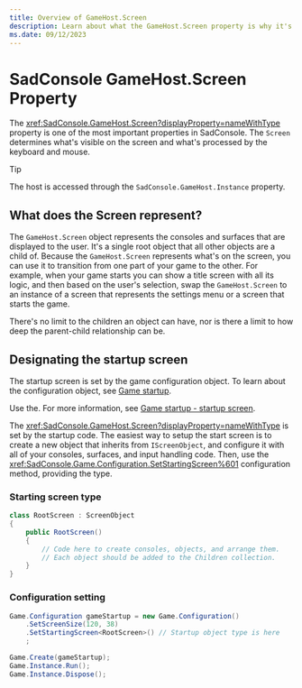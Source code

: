 ```yaml
---
title: Overview of GameHost.Screen
description: Learn about what the GameHost.Screen property is why it's so important for SadConsole.
ms.date: 09/12/2023
---
```


# SadConsole **GameHost.Screen** Property

The <xref:SadConsole.GameHost.Screen?displayProperty=nameWithType> property is one of the most important properties in SadConsole. The `Screen` determines what's visible on the screen and what's processed by the keyboard and mouse.

> [!TIP]
> The host is accessed through the `SadConsole.GameHost.Instance` property.

## What does the Screen represent?

The `GameHost.Screen` object represents the consoles and surfaces that are displayed to the user. It's a single root object that all other objects are a child of. Because the `GameHost.Screen` represents what's on the screen, you can use it to transition from one part of your game to the other. For example, when your game starts you can show a title screen with all its logic, and then based on the user's selection, swap the `GameHost.Screen` to an instance of a screen that represents the settings menu or a screen that starts the game.

There's no limit to the children an object can have, nor is there a limit to how deep the parent-child relationship can be.

## Designating the startup screen

The startup screen is set by the game configuration object. To learn about the configuration object, see [Game startup](config.md).

Use the. For more information, see [Game startup - startup screen](config.md#startup-screen).

The <xref:SadConsole.GameHost.Screen?displayProperty=nameWithType> is set by the startup code. The easiest way to setup the start screen is to create a new object that inherits from `IScreenObject`, and configure it with all of your consoles, surfaces, and input handling code. Then, use the <xref:SadConsole.Game.Configuration.SetStartingScreen%601> configuration method, providing the type.

### Starting screen type

```csharp
class RootScreen : ScreenObject
{
    public RootScreen()
    {
        // Code here to create consoles, objects, and arrange them. 
        // Each object should be added to the Children collection.
    }
}
```

### Configuration setting

```csharp
Game.Configuration gameStartup = new Game.Configuration()
    .SetScreenSize(120, 38)
    .SetStartingScreen<RootScreen>() // Startup object type is here
    ;

Game.Create(gameStartup);
Game.Instance.Run();
Game.Instance.Dispose();
```
